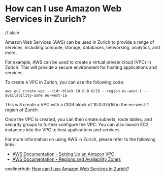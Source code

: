 # How can I use Amazon Web Services in Zurich?
// plain

Amazon Web Services (AWS) can be used in Zurich to provide a range of services, including compute, storage, databases, networking, analytics, and more.

For example, AWS can be used to create a virtual private cloud (VPC) in Zurich. This will provide a secure environment for hosting applications and services.

To create a VPC in Zurich, you can use the following code:

```
aws ec2 create-vpc --cidr-block 10.0.0.0/16 --region eu-west-1 --availability-zone eu-west-1a
```

This will create a VPC with a CIDR block of 10.0.0.0/16 in the eu-west-1 region of Zurich.

Once the VPC is created, you can then create subnets, route tables, and security groups to further configure the VPC. You can also launch EC2 instances into the VPC to host applications and services.

For more information on using AWS in Zurich, please refer to the following links:

- [AWS Documentation - Setting Up an Amazon VPC](https://docs.aws.amazon.com/vpc/latest/userguide/VPC_Scenario2.html)
- [AWS Documentation - Regions and Availability Zones](https://docs.aws.amazon.com/AWSEC2/latest/UserGuide/using-regions-availability-zones.html)

onelinerhub: [How can I use Amazon Web Services in Zurich?](https://onelinerhub.com/amazon-redshift/how-can-i-use-amazon-web-services-in-zurich)
